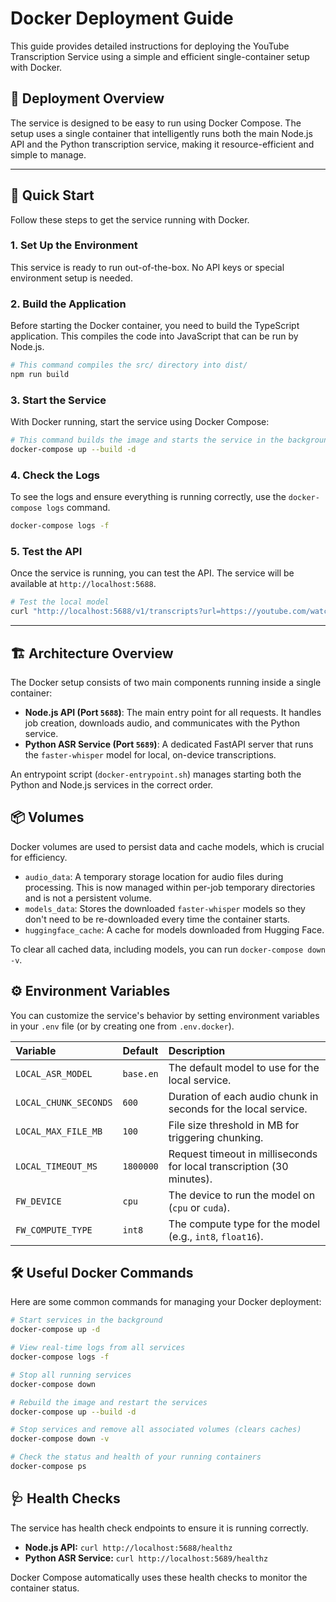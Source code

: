 # Docker Deployment Guide

This guide provides detailed instructions for deploying the YouTube Transcription Service using a simple and efficient single-container setup with Docker.

## 🚀 Deployment Overview

The service is designed to be easy to run using Docker Compose. The setup uses a single container that intelligently runs both the main Node.js API and the Python transcription service, making it resource-efficient and simple to manage.

---

## 🏁 Quick Start

Follow these steps to get the service running with Docker.

### 1. **Set Up the Environment**

This service is ready to run out-of-the-box. No API keys or special environment setup is needed.

### 2. **Build the Application**

Before starting the Docker container, you need to build the TypeScript application. This compiles the code into JavaScript that can be run by Node.js.

```bash
# This command compiles the src/ directory into dist/
npm run build
```

### 3. **Start the Service**

With Docker running, start the service using Docker Compose:

```bash
# This command builds the image and starts the service in the background.
docker-compose up --build -d
```

### 4. **Check the Logs**

To see the logs and ensure everything is running correctly, use the `docker-compose logs` command.

```bash
docker-compose logs -f
```

### 5. **Test the API**

Once the service is running, you can test the API. The service will be available at `http://localhost:5688`.

```bash
# Test the local model
curl "http://localhost:5688/v1/transcripts?url=https://youtube.com/watch?v=..."
```

---

## 🏗️ Architecture Overview

The Docker setup consists of two main components running inside a single container:

- **Node.js API (Port `5688`)**: The main entry point for all requests. It handles job creation, downloads audio, and communicates with the Python service.
- **Python ASR Service (Port `5689`)**: A dedicated FastAPI server that runs the `faster-whisper` model for local, on-device transcriptions.

An entrypoint script (`docker-entrypoint.sh`) manages starting both the Python and Node.js services in the correct order.

## 📦 Volumes

Docker volumes are used to persist data and cache models, which is crucial for efficiency.

- `audio_data`: A temporary storage location for audio files during processing. This is now managed within per-job temporary directories and is not a persistent volume.
- `models_data`: Stores the downloaded `faster-whisper` models so they don't need to be re-downloaded every time the container starts.
- `huggingface_cache`: A cache for models downloaded from Hugging Face.

To clear all cached data, including models, you can run `docker-compose down -v`.

## ⚙️ Environment Variables

You can customize the service's behavior by setting environment variables in your `.env` file (or by creating one from `.env.docker`).

| Variable              | Default   | Description                                                           |
| :-------------------- | :-------- | :-------------------------------------------------------------------- |
| `LOCAL_ASR_MODEL`     | `base.en` | The default model to use for the local service.                       |
| `LOCAL_CHUNK_SECONDS` | `600`     | Duration of each audio chunk in seconds for the local service.        |
| `LOCAL_MAX_FILE_MB`   | `100`     | File size threshold in MB for triggering chunking.                    |
| `LOCAL_TIMEOUT_MS`    | `1800000` | Request timeout in milliseconds for local transcription (30 minutes). |
| `FW_DEVICE`           | `cpu`     | The device to run the model on (`cpu` or `cuda`).                     |
| `FW_COMPUTE_TYPE`     | `int8`    | The compute type for the model (e.g., `int8`, `float16`).             |

## 🛠️ Useful Docker Commands

Here are some common commands for managing your Docker deployment:

```bash
# Start services in the background
docker-compose up -d

# View real-time logs from all services
docker-compose logs -f

# Stop all running services
docker-compose down

# Rebuild the image and restart the services
docker-compose up --build -d

# Stop services and remove all associated volumes (clears caches)
docker-compose down -v

# Check the status and health of your running containers
docker-compose ps
```

## 🩺 Health Checks

The service has health check endpoints to ensure it is running correctly.

- **Node.js API:** `curl http://localhost:5688/healthz`
- **Python ASR Service:** `curl http://localhost:5689/healthz`

Docker Compose automatically uses these health checks to monitor the container status.
